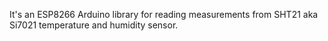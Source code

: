 It's an ESP8266 Arduino library for reading measurements from SHT21 aka Si7021 temperature and humidity sensor.

